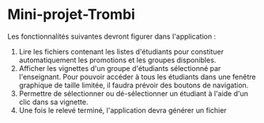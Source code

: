 # Mini-projet-Trombi

Les fonctionnalités suivantes devront figurer dans l'application :
1. Lire les fichiers contenant les listes d'étudiants pour constituer automatiquement les
promotions et les groupes disponibles.
2. Afficher les vignettes d'un groupe d'étudiants sélectionné par l'enseignant. Pour pouvoir
accéder à tous les étudiants dans une fenêtre graphique de taille limitée, il faudra prévoir des
boutons de navigation.
3. Permettre de sélectionner ou dé-sélectionner un étudiant à l'aide d'un clic dans sa vignette.
4. Une fois le relevé terminé, l'application devra générer un fichier
